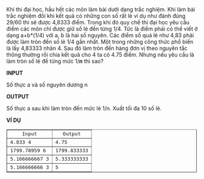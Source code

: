 <div class="problem_description" id="problem_description">
			<p>Khi thi đại học, hầu hết các môn làm bài dưới dạng trắc nghiệm. Khi làm bài trắc nghiệm đôi khi kết quả có những con số rất lẻ ví dụ như đánh đúng 29/60 thì sẽ được 4,8333 điểm. Trong khi đó quy chế thi đại học yêu cầu điểm các môn chỉ được giữ số lẻ đến từng 1/4. Tức là điểm phải có thể viết ở dạng a+b*(1/4) với a, b là hai số nguyên. Các điểm số quá lẻ như 4,83 phải được làm tròn đến số lẻ 1/4 gần nhất. Một trong những công thức phổ biến là lấy 4,83333 nhân 4. Sau đó làm tròn đến hàng đơn vị theo nguyên tắc thông thường rồi chia kết quả cho 4 ta có 4.75 điểm. Nhưng nếu yêu cầu là làm tròn số lẻ đế từng mức 1/<strong>n</strong> thì sao?</p>

<p><strong>INPUT</strong></p>

<p>Số thực a và số nguyên dương n</p>

<p><strong>OUTPUT</strong></p>

<p>Số thực a sau khi làm tròn đến mức lẻ 1/n. Xuất tối đa 10 số lẻ.</p>

<p><strong>VÍ DỤ</strong></p>

<table border="1" cellpadding="1" cellspacing="1" style="width:500px">
	<tbody>
		<tr>
			<td style="text-align:center"><tt>Input</tt></td>
			<td style="text-align:center"><tt>Output</tt></td>
		</tr>
		<tr>
			<td><tt>4.833 4</tt></td>
			<td><tt>4.75</tt></td>
		</tr>
		<tr>
			<td><tt>1799.78959 6</tt></td>
			<td><tt>1799.833333</tt></td>
		</tr>
		<tr>
			<td><tt>5.166666667 3</tt></td>
			<td><tt>5.333333333</tt></td>
		</tr>
		<tr>
			<td><tt>5.166666666 3</tt></td>
			<td><tt>5</tt></td>
		</tr>
	</tbody>
</table>
		</div>